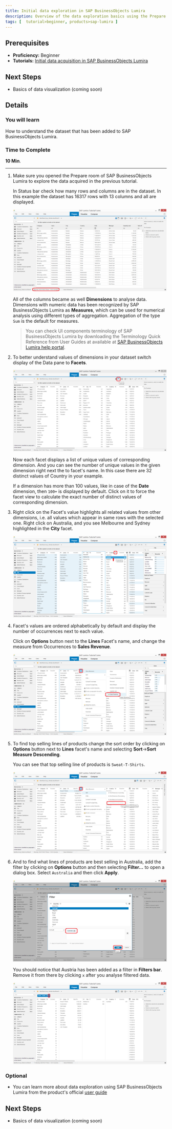 ```yaml
---
title: Initial data exploration in SAP BusinessObjects Lumira
description: Overview of the data exploration basics using the Prepare room
tags: [  tutorial>beginner, products>sap-lumira ]
---
```

## Prerequisites  
 - **Proficiency:** Beginner
 - **Tutorials:** [Initial data acquisition in SAP BusinessObjects Lumira](http://go.sap.com/developer/tutorials/lumira-initial-data-acquisition.html)

## Next Steps
 - Basics of data visualization (coming soon)

## Details
### You will learn  
How to understand the dataset that has been added to SAP BusinessObjects Lumira.

### Time to Complete
**10 Min**.

---

1. Make sure you opened the Prepare room of SAP BusinessObjects Lumira to explore the data acquired in the previous tutorial.

    In Status bar check how many rows and columns are in the dataset. In this example the dataset has 16317 rows with 13 columns and all are displayed.

    ![Dataset view in Grid view of the Prepare room](Lum02-01.png)

    All of the columns became as well **Dimensions** to analyse data. Dimensions with numeric data has been recognized by SAP BusinessObjects Lumira as **Measures**, which can be used for numerical analysis using different types of aggregation. Aggregation of the type `Sum` is the default for measures.

    > You can check UI components terminology of SAP BusinessObjects Lumira by downloading the Terminology Quick Reference from User Guides at available at [SAP BusinessObjects Lumira help portal](http://help.sap.com/lumira#section2).

2. To better understand values of dimensions in your dataset switch display of the Data pane to **Facets**.

    ![The Facets view of Data pane in Prepare room](Lum02-02.png)

    Now each facet displays a list of unique values of corresponding dimension. And you can see the number of unique values in the given dimension right next the to facet's name. In this case there are 32 distinct values of Country in your example.

    If a dimension has more than 100 values, like in case of the **Date** dimension, then `100+` is displayed by default. Click on it to force the facet view to calculate the exact number of distinct values of corresponding dimension.

3. Right click on the Facet's value highlights all related values from other dimensions, i.e. all values which appear in same rows with the selected one. Right click on Australia, and you see Melbourne and Sydney highlighted in the **City** facet.

    ![Values relationships highlighted in the Facets view](Lum02-03.png)

4. Facet's values are ordered alphabetically by default and display the number of occurrences next to each value.

    Click on **Options** button next to the **Lines** Facet's name, and change the measure from Occurrences to **Sales Revenue**.

    ![Aggregation changed from Occurences to Sales Revenue](Lum02-04.png)

5. To find top selling lines of products change the sort order by clicking on **Options** button next to **Lines** facet's name and selecting **Sort**->**Sort Measure Descending**.

    You can see that top selling line of products is `Sweat-T-Shirts`.

    ![Sorting values by Sales Revenue](Lum02-05.png)

6. And to find what lines of products are best selling in Australia, add the filter by clicking on **Options** button and then selecting **Filter...** to open a dialog box. Select `Australia` and then click **Apply**.

    ![Filter dialog window](Lum02-06.png)

    You should notice that Austria has been added as a filter in **Filters bar**. Remove it from there by clicking `x` after you analyse filtered data.

    ![Remove filter from the Filters bar](Lum02-07.png)

### Optional
 - You can learn more about data exploration using SAP BusinessObjects Lumira from the product's official [user guide](http://help.sap.com/lumira#section2)

## Next Steps
- Basics of data visualization (coming soon)
